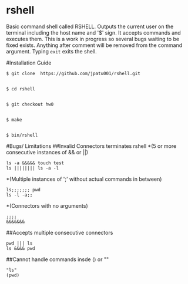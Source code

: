 # rshell
Basic command shell called RSHELL. Outputs the current user on the terminal including the host name and '$' sign. It accepts commands and executes them. This is a work in progress so several bugs waiting to be fixed exists. Anything after comment will be removed from the command argument. Typing `exit` exits the shell.


#Installation Guide
```
$ git clone  https://github.com/jpatu001/rshell.git


$ cd rshell


$ git checkout hw0


$ make


$ bin/rshell
```


#Bugs/ Limitations
##Invalid Connectors terminates rshell
*(5 or more consecutive instances of && or ||)
```
ls -a &&&&& touch test
ls |||||||| ls -a -l
```
*(Multiple instances of ';' without actual commands in between)
```
ls;;;;;;; pwd
ls -l -a;;
```
*(Connectors with no arguments)
```
;;;;
&&&&&&&
```


##Accepts multiple consecutive connectors
```
pwd ||| ls
ls &&&& pwd
```


##Cannot handle commands insde () or ""
```
"ls"
(pwd)
```


